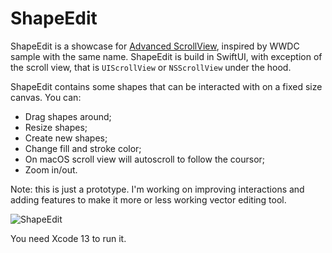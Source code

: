 # ShapeEdit

ShapeEdit is a showcase for [Advanced ScrollView](https://github.com/dmytro-anokhin/advanced-scrollview), inspired by WWDC sample with the same name. ShapeEdit is build in SwiftUI, with exception of the scroll view, that is `UIScrollView` or `NSScrollView` under the hood.

ShapeEdit contains some shapes that can be interacted with on a fixed size canvas. You can:
- Drag shapes around;
- Resize shapes;
- Create new shapes;
- Change fill and stroke color;
- On macOS scroll view will autoscroll to follow the coursor;
- Zoom in/out.

Note: this is just a prototype. I'm working on improving interactions and adding features to make it more or less working vector editing tool.

![ShapeEdit](https://user-images.githubusercontent.com/5136301/128566281-360b1e10-2ff0-42f0-b879-03e60b01997a.png)

You need Xcode 13 to run it.

